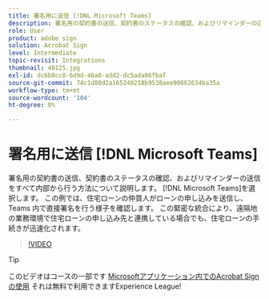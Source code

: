 ```yaml
---
title: 署名用に送信 [!DNL Microsoft Teams]
description: 署名用の契約書の送信、契約書のステータスの確認、およびリマインダーの送信をすべて内部から行う方法について説明します。 [!DNL Microsoft Teams]
role: User
product: adobe sign
solution: Acrobat Sign
level: Intermediate
topic-revisit: Integrations
thumbnail: 40125.jpg
exl-id: dc6b8cc8-6d9d-46a0-add2-dc5ada06fbaf
source-git-commit: 74c1d80d2a165240218b9538aee90662634ba35a
workflow-type: tm+mt
source-wordcount: '104'
ht-degree: 0%

---
```


# 署名用に送信 [!DNL Microsoft Teams]

署名用の契約書の送信、契約書のステータスの確認、およびリマインダーの送信をすべて内部から行う方法について説明します。 [!DNL Microsoft Teams]を選択します。 この例では、住宅ローンの仲買人がローンの申し込みを送信し、Teams 内で直接署名を行う様子を確認します。 この緊密な統合により、遠隔地の業務環境で住宅ローンの申し込み先と連携している場合でも、住宅ローンの手続きが迅速化されます。

>[!VIDEO](https://video.tv.adobe.com/v/346545?hidetitle=true)

>[!TIP]
>
>このビデオはコースの一部です [Microsoftアプリケーション内でのAcrobat Signの使用](https://experienceleague.adobe.com/?recommended=Sign-U-1-2020.2) それは無料で利用できますExperience League!
